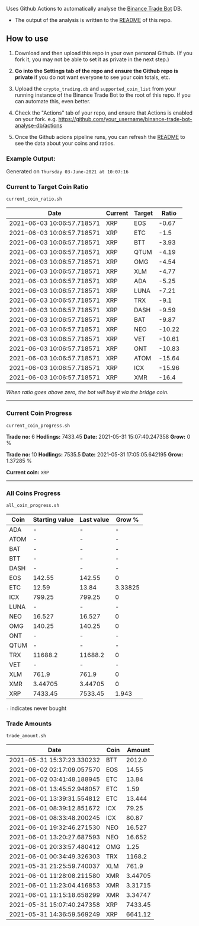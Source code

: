 Uses Github Actions to automatically analyse the [Binance Trade Bot](https://github.com/idkravitz/binance-trade-bot) DB. 

* The output of the analysis is written to the [README](README.md) of this repo.

## How to use

1. Download and then upload this repo in your own personal Github. (If you fork it, you may not be able to set it as private in the next step.)

2. **Go into the Settings tab of the repo and ensure the Github repo is private** if you do not want everyone to see your coin totals, etc.

3. Upload the `crypto_trading.db` and `supported_coin_list` from your running instance of the Binance Trade Bot to the root of this repo. If you can automate this, even better.

4. Check the "Actions" tab of your repo, and ensure that Actions is enabled on your fork. e.g. https://github.com/your_username/binance-trade-bot-analyse-db/actions

5. Once the Github acions pipeline runs, you can refresh the [README](README.md) to see the data about your coins and ratios.


### Example Output:

Generated on `Thursday 03-June-2021 at 10:07:16`

### Current to Target Coin Ratio
`current_coin_ratio.sh`

Date|Current|Target|Ratio
---|---|---|---
2021-06-03 10:06:57.718571|XRP|EOS|-0.67
2021-06-03 10:06:57.718571|XRP|ETC|-1.5
2021-06-03 10:06:57.718571|XRP|BTT|-3.93
2021-06-03 10:06:57.718571|XRP|QTUM|-4.19
2021-06-03 10:06:57.718571|XRP|OMG|-4.54
2021-06-03 10:06:57.718571|XRP|XLM|-4.77
2021-06-03 10:06:57.718571|XRP|ADA|-5.25
2021-06-03 10:06:57.718571|XRP|LUNA|-7.21
2021-06-03 10:06:57.718571|XRP|TRX|-9.1
2021-06-03 10:06:57.718571|XRP|DASH|-9.59
2021-06-03 10:06:57.718571|XRP|BAT|-9.87
2021-06-03 10:06:57.718571|XRP|NEO|-10.22
2021-06-03 10:06:57.718571|XRP|VET|-10.61
2021-06-03 10:06:57.718571|XRP|ONT|-10.83
2021-06-03 10:06:57.718571|XRP|ATOM|-15.64
2021-06-03 10:06:57.718571|XRP|ICX|-15.96
2021-06-03 10:06:57.718571|XRP|XMR|-16.4

_When ratio goes above zero, the bot will buy it via the bridge coin._

----

### Current Coin Progress
`current_coin_progress.sh`


**Trade no:** 
6
**Hodlings:** 
7433.45
**Date:** 
2021-05-31 15:07:40.247358
**Grow:** 
0
%

**Trade no:** 
10
**Hodlings:** 
7535.5
**Date:** 
2021-05-31 17:05:05.642195
**Grow:** 
1.37285
%

**Current coin:** `XRP`

----

### All Coins Progress
`all_coin_progress.sh`

Coin|Starting value|Last value|Grow %
---|---|---|---
ADA|-|-|-
ATOM|-|-|-
BAT|-|-|-
BTT|-|-|-
DASH|-|-|-
EOS|142.55|142.55|0
ETC|12.59|13.84|3.33825
ICX|799.25|799.25|0
LUNA|-|-|-
NEO|16.527|16.527|0
OMG|140.25|140.25|0
ONT|-|-|-
QTUM|-|-|-
TRX|11688.2|11688.2|0
VET|-|-|-
XLM|761.9|761.9|0
XMR|3.44705|3.44705|0
XRP|7433.45|7533.45|1.943

`-` indicates never bought

### Trade Amounts
`trade_amount.sh`

Date|Coin|Amount
---|---|---
2021-05-31 15:37:23.330232|BTT|2012.0
2021-06-02 02:17:09.057570|EOS|14.55
2021-06-02 03:41:48.188945|ETC|13.84
2021-06-01 13:45:52.948057|ETC|1.59
2021-06-01 13:39:31.554812|ETC|13.444
2021-06-01 08:39:12.851672|ICX|79.25
2021-06-01 08:33:48.200245|ICX|80.87
2021-06-01 19:32:46.271530|NEO|16.527
2021-06-01 13:20:27.687593|NEO|16.652
2021-06-01 20:33:57.480412|OMG|1.25
2021-06-01 00:34:49.326303|TRX|1168.2
2021-05-31 21:25:59.740037|XLM|761.9
2021-06-01 11:28:08.211580|XMR|3.44705
2021-06-01 11:23:04.416853|XMR|3.31715
2021-06-01 11:15:18.658299|XMR|3.34747
2021-05-31 15:07:40.247358|XRP|7433.45
2021-05-31 14:36:59.569249|XRP|6641.12

